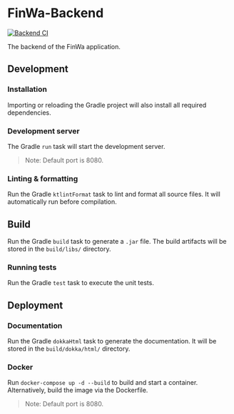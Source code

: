# FinWa-Backend

[![Backend CI](https://github.com/DerYeger/finwa/actions/workflows/backend_ci.yml/badge.svg?branch=develop&event=push)](https://github.com/DerYeger/finwa/actions/workflows/backend_ci.yml)

The backend of the FinWa application.

## Development

### Installation

Importing or reloading the Gradle project will also install all required dependencies.

### Development server

The Gradle `run` task will start the development server.
> Note: Default port is 8080.

### Linting & formatting

Run the Gradle `ktlintFormat` task to lint and format all source files. It will automatically run before compilation.

## Build

Run the Gradle `build` task to generate a `.jar` file. The build artifacts will be stored in the `build/libs/`
directory.

### Running tests

Run the Gradle `test` task to execute the unit tests.

## Deployment

### Documentation

Run the Gradle `dokkaHtml` task to generate the documentation. It will be stored in the `build/dokka/html/` directory.

### Docker

Run `docker-compose up -d --build` to build and start a container. Alternatively, build the image via the Dockerfile.
> Note: Default port is 8080.
